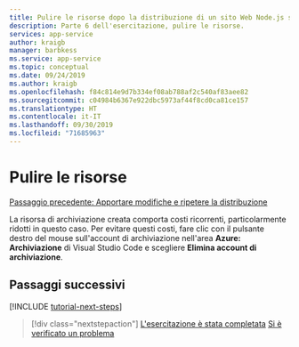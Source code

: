 ```yaml
---
title: Pulire le risorse dopo la distribuzione di un sito Web Node.js statico in Azure
description: Parte 6 dell'esercitazione, pulire le risorse.
services: app-service
author: kraigb
manager: barbkess
ms.service: app-service
ms.topic: conceptual
ms.date: 09/24/2019
ms.author: kraigb
ms.openlocfilehash: f84c814e9d7b334ef08ab788af2c540af83aee82
ms.sourcegitcommit: c04984b6367e922dbc5973af44f8cd0ca81ce157
ms.translationtype: HT
ms.contentlocale: it-IT
ms.lasthandoff: 09/30/2019
ms.locfileid: "71685963"
---
```

# <a name="clean-up-resources"></a>Pulire le risorse

[Passaggio precedente: Apportare modifiche e ripetere la distribuzione](tutorial-vscode-static-website-node-05.md)

La risorsa di archiviazione creata comporta costi ricorrenti, particolarmente ridotti in questo caso. Per evitare questi costi, fare clic con il pulsante destro del mouse sull'account di archiviazione nell'area **Azure: Archiviazione** di Visual Studio Code e scegliere **Elimina account di archiviazione**.

## <a name="next-steps"></a>Passaggi successivi

[!INCLUDE [tutorial-next-steps](includes/tutorial-next-steps.md)]

> [!div class="nextstepaction"]
> [L'esercitazione è stata completata](node-howto-create-static-site-jamstack.md) [Si è verificato un problema](https://www.research.net/r/PWZWZ52?tutorial=node-deployment-staticwebsite&step=clean-up-resources)
